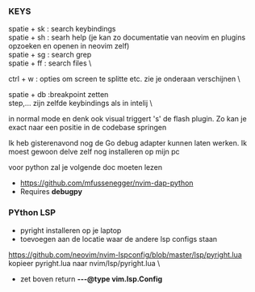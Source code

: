 ### KEYS
spatie + sk : search keybindings \
spatie + sh : searh help  (je kan zo documentatie van neovim en plugins opzoeken en openen in neovim zelf) \
spatie + sg : search grep \
spatie + ff : search files \

ctrl + w : opties om screen te splitte etc. zie je onderaan verschijnen \

spatie + db :breakpoint zetten \
step,... zijn zelfde keybindings als in intelij \

in normal mode en denk ook visual triggert 's' de flash plugin. Zo kan je exact naar een positie in de codebase springen

Ik heb gisterenavond nog de Go debug adapter kunnen laten werken.
Ik moest gewoon delve zelf nog installeren op mijn pc

voor python zal je volgende doc moeten lezen 
- https://github.com/mfussenegger/nvim-dap-python
- Requires __debugpy__

### PYthon LSP
- pyright installeren op je laptop
- toevoegen aan de locatie waar de andere lsp configs staan

https://github.com/neovim/nvim-lspconfig/blob/master/lsp/pyright.lua \
kopieer pyright.lua naar nvim/lsp/pyright.lua \
- zet boven return __---@type vim.lsp.Config__
